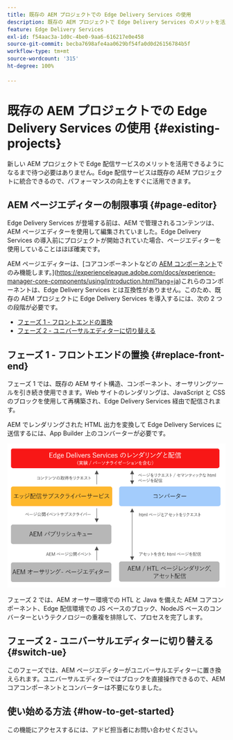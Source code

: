 ```yaml
---
title: 既存の AEM プロジェクトでの Edge Delivery Services の使用
description: 既存の AEM プロジェクトで Edge Delivery Services のメリットを活用する方法を学ぶ
feature: Edge Delivery Services
exl-id: f54aac3a-1d0c-4be0-9aa6-616217e0e458
source-git-commit: becba7698afe4aa0629bf54fa0d0d26156784b5f
workflow-type: tm+mt
source-wordcount: '315'
ht-degree: 100%

---
```


# 既存の AEM プロジェクトでの Edge Delivery Services の使用 {#existing-projects}

新しい AEM プロジェクトで Edge 配信サービスのメリットを活用できるようになるまで待つ必要はありません。Edge 配信サービスは既存の AEM プロジェクトに統合できるので、パフォーマンスの向上をすぐに活用できます。

## AEM ページエディターの制限事項 {#page-editor}

Edge Delivery Services が登場する前は、AEM で管理されるコンテンツは、AEM ページエディターを使用して編集されていました。Edge Delivery Services の導入前にプロジェクトが開始されていた場合、ページエディターを使用していることはほぼ確実です。

AEM ページエディターは、[コアコンポーネントなどの [AEM コンポーネント](/help/implementing/developing/components/overview.md)でのみ機能します。](https://experienceleague.adobe.com/docs/experience-manager-core-components/using/introduction.html?lang=ja)これらのコンポーネントは、Edge Delivery Services とは互換性がありません。このため、既存の AEM プロジェクトに Edge Delivery Services を導入するには、次の 2 つの段階が必要です。

* [フェーズ 1 - フロントエンドの置換](#replace-front-end)
* [フェーズ 2 - ユニバーサルエディターに切り替える](#switch-ue)

## フェーズ 1 - フロントエンドの置換 {#replace-front-end}

フェーズ 1 では、既存の AEM サイト構造、コンポーネント、オーサリングツールを引き続き使用できます。Web サイトのレンダリングは、JavaScript と CSS のブロックを使用して再構築され、Edge Delivery Services 経由で配信されます。

<!--Please see the [Build section](/help/edge/developer/block-collection.md) of the Edge Delivery Services documentation for more details on blocks and how to develop for Edge Delivery services.-->

AEM でレンダリングされた HTML 出力を変換して Edge Delivery Services に送信するには、App Builder 上のコンバーターが必要です。

![公開フローのコンテンツコンバーター](assets/content-converter.png)

フェーズ 2 では、AEM オーサー環境での HTL と Java を備えた AEM コアコンポーネント、Edge 配信環境での JS ベースのブロック、NodeJS ベースのコンバーターというテクノロジーの重複を排除して、プロセスを完了します。

## フェーズ 2 - ユニバーサルエディターに切り替える {#switch-ue}

このフェーズでは、AEM ページエディターがユニバーサルエディターに置き換えられます。ユニバーサルエディターではブロックを直接操作できるので、AEM コアコンポーネントとコンバーターは不要になりました。

## 使い始める方法 {#how-to-get-started}

この機能にアクセスするには、アドビ担当者にお問い合わせください。
